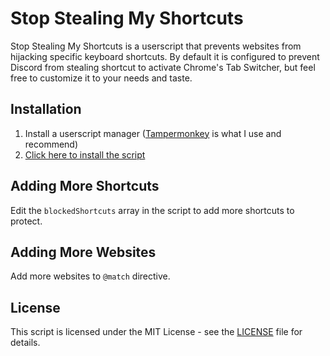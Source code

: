 # Stop Stealing My Shortcuts

Stop Stealing My Shortcuts is a userscript that prevents websites from hijacking specific keyboard shortcuts.
By default it is configured to prevent Discord from stealing shortcut to activate Chrome's Tab Switcher, but feel free to customize it to your needs and taste.

## Installation

1. Install a userscript manager ([Tampermonkey](https://www.tampermonkey.net/) is what I use and recommend)
2. [Click here to install the script](https://raw.githubusercontent.com/mariczne/stop-stealing-my-shortcuts/main/stop-stealing-my-shortcuts.user.js)

## Adding More Shortcuts

Edit the `blockedShortcuts` array in the script to add more shortcuts to protect.

## Adding More Websites

Add more websites to `@match` directive.

## License

This script is licensed under the MIT License - see the [LICENSE](LICENSE) file for details.
